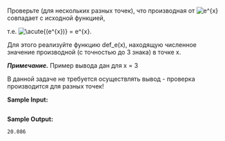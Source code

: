 Проверьте (для нескольких разных точек), что производная от <img src="https://latex.codecogs.com/svg.image?e^{x}" title="e^{x}" />  совпадает с исходной функцией,

т.е. <img src="https://latex.codecogs.com/svg.image?&space;\acute{(e^{x})}&space;=&space;e^{x}" title=" \acute{(e^{x})} = e^{x}" />.

Для этого реализуйте функцию def_e(x), находящую численное значение производной (с точностью до 3 знака) в точке x.

***Примечание.*** Пример вывода дан для x = 3

В данной задаче не требуется осуществлять вывод - проверка производится для разных точек!

**Sample Input:**

```commandline

```

**Sample Output:**

```commandline
20.086
```


